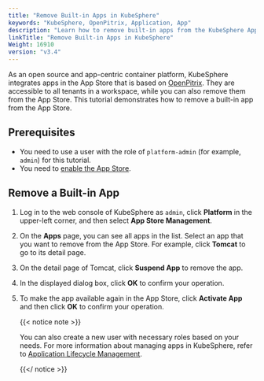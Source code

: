 ```yaml
---
title: "Remove Built-in Apps in KubeSphere"
keywords: "KubeSphere, OpenPitrix, Application, App"
description: "Learn how to remove built-in apps from the KubeSphere App Store."
linkTitle: "Remove Built-in Apps in KubeSphere"
Weight: 16910
version: "v3.4"
---
```


As an open source and app-centric container platform, KubeSphere integrates apps in the App Store that is based on [OpenPitrix](https://github.com/openpitrix/openpitrix). They are accessible to all tenants in a workspace, while you can also remove them from the App Store. This tutorial demonstrates how to remove a built-in app from the App Store.

## Prerequisites

- You need to use a user with the role of `platform-admin` (for example, `admin`) for this tutorial.
- You need to [enable the App Store](../../../pluggable-components/app-store/).

## Remove a Built-in App

1. Log in to the web console of KubeSphere as `admin`, click **Platform** in the upper-left corner, and then select **App Store Management**.

2. On the **Apps** page, you can see all apps in the list. Select an app that you want to remove from the App Store. For example, click **Tomcat** to go to its detail page.

3. On the detail page of Tomcat, click **Suspend App** to remove the app.

4. In the displayed dialog box, click **OK** to confirm your operation.

5. To make the app available again in the App Store, click **Activate App** and then click **OK** to confirm your operation.

   {{< notice note >}}

   You can also create a new user with necessary roles based on your needs. For more information about managing apps in KubeSphere, refer to [Application Lifecycle Management](../../../application-store/app-lifecycle-management/).

   {{</ notice >}}